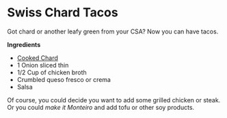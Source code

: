 Swiss Chard Tacos
=================

Got chard or another leafy green from your CSA? Now you can have tacos.

__Ingredients__

* [Cooked Chard](/base_layers/swiss_chard.md)
* 1 Onion sliced thin
* 1/2 Cup of chicken broth
* Crumbled queso fresco or crema
* Salsa

Of course, you could decide you want to add some grilled chicken or steak. Or you could _make it Monteiro_ and add tofu or other soy products.